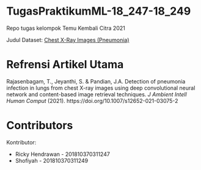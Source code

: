 # TugasPraktikumML-18_247-18_249
Repo tugas kelompok Temu Kembali Citra 2021

Judul Dataset: [Chest X-Ray Images (Pneumonia)](https://www.kaggle.com/paultimothymooney/chest-xray-pneumonia)

# Refrensi Artikel Utama
<div class="csl-entry">Rajasenbagam, T., Jeyanthi, S. & Pandian, J.A. Detection of pneumonia infection in lungs from chest X-ray images using deep convolutional neural network and content-based image retrieval techniques. <i>J Ambient Intell Human Comput</i> (2021). https://doi.org/10.1007/s12652-021-03075-2</div>

# Contributors
Kontributor:
* Ricky Hendrawan - 201810370311247
* Shofiyah - 201810370311249
